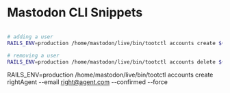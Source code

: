 # Mastodon CLI Snippets

```bash

# adding a user
RAILS_ENV=production /home/mastodon/live/bin/tootctl accounts create ${NAME} --email ${EMAIL} --confirmed --force

# removing a user
RAILS_ENV=production /home/mastodon/live/bin/tootctl accounts delete ${NAME}
```


RAILS_ENV=production /home/mastodon/live/bin/tootctl accounts create rightAgent --email right@agent.com --confirmed --force
